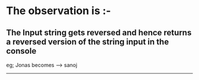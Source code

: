 
# The observation is :-

## The Input string gets reversed  and hence returns a reversed version of the string input in the console

eg; Jonas becomes --> sanoj

-------------------------
